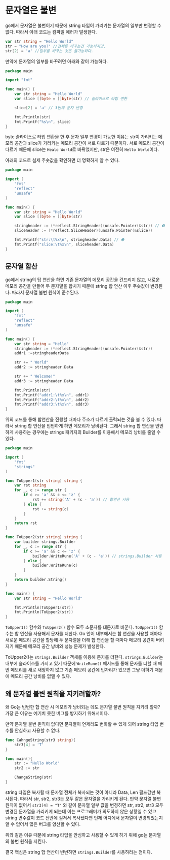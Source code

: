 # 문자열은 불변

go에서 문자열은 불변이기 때문에 string 타입이 가리키는 문자열의 일부만 변경할 수 없다. 따라서 아래 코드는 컴파일 에러가 발생한다.
``` go
var str string = "Hello World"
str = "How are you?" //전체를 바꾸는건 가능하지만,
str[2] = 'a' //일부를 바꾸는 것은 불가능하다.
```

만약에 문자열의 일부를 바꾸려면 아래와 같이 가능하다.
``` go
package main

import "fmt"

func main() {
	var str string = "Hello World"
	var slice []byte = []byte(str) // 슬라이스로 타입 변환

	slice[2] = 'a' // 3번째 문자 변경

	fmt.Println(str)
	fmt.Printf("%s\n", slice)
}
```
byte 슬라이스로 타입 변환을 한 후 문자 일부 변경이 가능한 이유는 str이 가리키는 메모리 공간과 slice가 가리키는 메모리 공간이 서로 다르기 때문이다. 서로 메모리 공간이 다르기 때문에 slice는 `Healo World`로 바뀌었지만, str은 여전히 `Hello World`이다.

아래의 코드로 실제 주솟값을 확인하면 더 명확하게 알 수 있다.
``` go
package main

import (
	"fmt"
	"reflect"
	"unsafe"
)

func main() {
	var str string = "Hello World"
	var slice []byte = []byte(str)

	stringheader := (*reflect.StringHeader)(unsafe.Pointer(&str)) // ❶
	sliceheader := (*reflect.SliceHeader)(unsafe.Pointer(&slice))

	fmt.Printf("str:\t%x\n", stringheader.Data) // ❷
	fmt.Printf("slice:\t%x\n", sliceheader.Data)
}
```

## 문자열 합산

go에서 string의 탑 연산을 하면 기존 문자열의 메모리 공간을 건드리지 않고, 새로운 메모리 공간을 만들어 두 문자열을 합치기 때문에 string 합 연산 이후 주솟값이 변경된다. 따라서 문자열 불변 원칙이 준수된다.

``` go
package main

import (
	"fmt"
	"reflect"
	"unsafe"
)

func main() {
	var str string = "Hello"
	stringheader := (*reflect.StringHeader)(unsafe.Pointer(&str))
	addr1 :=stringheaderData                                    

	str += " World"            
	addr2 := stringheader.Data

	str += " Welcome!"         
	addr3 := stringheader.Data

	fmt.Println(str)
	fmt.Printf("addr1:\t%x\n", addr1)
	fmt.Printf("addr2:\t%x\n", addr2)
	fmt.Printf("addr3:\t%x\n", addr3)
}
```
위의 코드를 통해 합연산을 진행할 때마다 주소가 다르게 출력되는 것을 볼 수 있다. 따라서 string 합 연산을 빈번하게 하면 메모리가 낭비된다.
그래서 string 합 연산을 빈번하게 사용하는 경우에는 strings 패키지의 Builder를 이용해서 메모리 낭비를 줄일 수 있다.

```go
package main

import (
	"fmt"
	"strings"
)

func ToUpper1(str string) string {
	var rst string
	for _, c := range str {
		if c >= 'a' && c <= 'z' {
			rst += string('A' + (c - 'a')) // 합연산 사용
		} else {
			rst += string(c)
		}
	}
	return rst
}

func ToUpper2(str string) string {
	var builder strings.Builder
	for _, c := range str {
		if c >= 'a' && c <= 'z' {
			builder.WriteRune('A' + (c - 'a')) // strings.Builder 사용
		} else {
			builder.WriteRune(c)
		}
	}
	return builder.String()
}

func main() {
	var str string = "Hello World"

	fmt.Println(ToUpper1(str))
	fmt.Println(ToUpper2(str))
}
```
`ToUpper1()` 함수와 `ToUpper2()` 함수 모두 소문자를 대문자로 바꾼다. `ToUpper1()` 함수는 합 연산을 사용해서 문자를 더한다. Go 언어 내부에서는 합 연산을 사용할 때마다 새로운 메모리 공간을 할당해 두 문자열을 더해 합 연산을 할 때마다 메모리 공간이 버려지기 때문에 메모리 공간 낭비와 성능 문제가 발생한다.

ToUpper2()는 `strings.Builder` 객체를 이용해 문자를 더한다. `strings.Builder`는 내부에 슬라이스를 가지고 있기 때문에 `WriteRune()` 메서드를 통해 문자를 더할 때 매번 메모리를 새로 새엉하지 않고 기존 메모리 공간에 빈자리가 있으면 그냥 더하기 때문에 메모리 공간 낭비를 없앨 수 있다.

## 왜 문자열 불변 원칙을 지키려할까?

왜 Go는 빈번한 합 연산 시 메모리가 낭비되는 데도 문자열 불변 원칙을 지키려 할까? 가장 큰 이유는 예기치 못한 버그를 방지하기 위해서이다.

만약 문자열 불변 윈칙이 없다면 문자열이 언제라도 변화할 수 있게 되어 string 타입 변수를 안심하고 사용할 수 없다.
``` go
func CahngeString(str3 string){
    str3[4] = 'T'
}

func main(){
    str := "Hello World"
    str2 := str

    ChangeString(str)
}
```
string 타입은 복사될 때 문자열 전체가 복사되는 것이 아니라 Data, Len 필드값만 복사된다. 따라서 str, str2, str3는 모두 같은 문자열을 가리키게 된다. 만약 문자열 불변 원칙이 없어서 `str3[4] = "T"` 와 같이 문자열 일부 값을 변경하면 str, str2, str3 모두 변경된 문자열을 가리키게 되는데 이는 프로그래머가 의도하지 않은 상황일 수 있고 string 변수값이 코드 전반에 걸쳐서 복사됐다면 언제 어디에서 문자열이 변경되었는지 알 수 없어서 많은 버그를 양산할 수 있다.

위와 같은 이유 때문에 string 타입을 안심하고 사용할 수 있게 하기 위해 go는 문자열의 불변 원칙을 지킨다. 

결국 핵심은 string 합 연산이 빈번하면 `strings.Builder`를 사용하라는 점이다.


